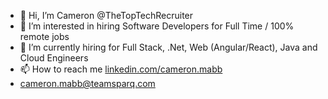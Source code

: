 - 👋 Hi, I’m Cameron @TheTopTechRecruiter
- 👀 I’m interested in hiring Software Developers for Full Time / 100% remote jobs
- 🌱 I’m currently hiring for Full Stack, .Net, Web (Angular/React), Java and Cloud Engineers
- 📫 How to reach me [linkedin.com/cameron.mabb](https://www.linkedin.com/in/cameronmabb)
- cameron.mabb@teamsparq.com

<!---
TheTopTechRecruiter/TheTopTechRecruiter is a ✨ special ✨ repository because its `README.md` (this file) appears on your GitHub profile.
You can click the Preview link to take a look at your changes.
--->
